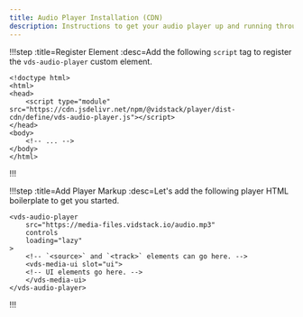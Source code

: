 ```yaml
---
title: Audio Player Installation (CDN)
description: Instructions to get your audio player up and running through a CDN.
---
```


!!!step :title=Register Element :desc=Add the following `script` tag to register the `vds-audio-player` custom element.

```html:copy-highlight{4}
<!doctype html>
<html>
<head>
	<script type="module" src="https://cdn.jsdelivr.net/npm/@vidstack/player/dist-cdn/define/vds-audio-player.js"></script>
</head>
<body>
	<!-- ... -->
</body>
</html>
```

!!!

!!!step :title=Add Player Markup :desc=Let's add the following player HTML boilerplate to get you started.

```html:copy
<vds-audio-player
	src="https://media-files.vidstack.io/audio.mp3"
	controls
	loading="lazy"
>
	<!-- `<source>` and `<track>` elements can go here. -->
	<vds-media-ui slot="ui">
  	<!-- UI elements go here. -->
	</vds-media-ui>
</vds-audio-player>
```

!!!
